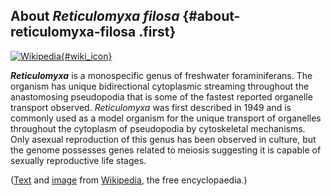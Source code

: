 About *Reticulomyxa filosa* {#about-reticulomyxa-filosa .first}
---------------------------

[![Wikipedia](/img/wikipedia_logo_v2_en.png){#wiki_icon}](https://en.wikipedia.org/wiki/Reticulomyxa)

***Reticulomyxa*** is a monospecific genus of freshwater foraminiferans.
The organism has unique bidirectional cytoplasmic streaming throughout
the anastomosing pseudopodia that is some of the fastest reported
organelle transport observed. *Reticulomyxa* was first described in 1949
and is commonly used as a model organism for the unique transport of
organelles throughout the cytoplasm of pseudopodia by cytoskeletal
mechanisms. Only asexual reproduction of this genus has been observed in
culture, but the genome possesses genes related to meiosis suggesting it
is capable of sexually reproductive life stages.

([Text](https://en.wikipedia.org/wiki/Reticulomyxa) and
[image](https://commons.wikimedia.org/wiki/File:Reticulomyxa_filosa_-_Cell_body_and_food_particle.jpg)
from [Wikipedia](http://en.wikipedia.org/), the free encyclopaedia.)
